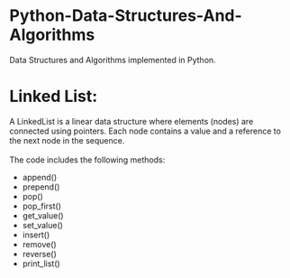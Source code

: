 # Python-Data-Structures-And-Algorithms
Data Structures and Algorithms implemented in Python.

# Linked List:
A LinkedList is a linear data structure where elements (nodes) are connected using pointers. Each node contains a value and a reference to the next node in the sequence.
<br>
<br>
The code includes the following methods:
- append()
- prepend()
- pop()
- pop_first()
- get_value()
- set_value()
- insert()
- remove()
- reverse()
- print_list()


